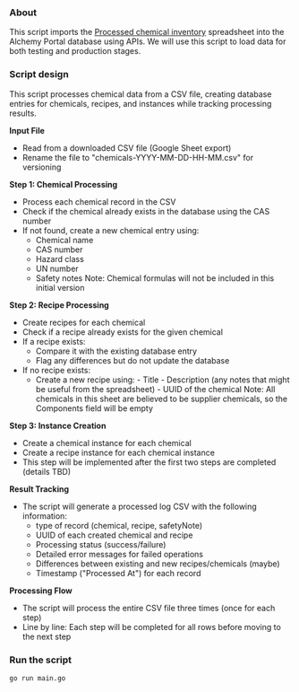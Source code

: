 ### About

This script imports the [Processed chemical inventory](https://docs.google.com/spreadsheets/d/1kicRikcw6DeY8L0TqNl8FAI3x7T6mW7mTNaMyLkt6zM/edit?gid=390417706#gid=390417706) spreadsheet into the Alchemy Portal database using APIs. We will use this script to load data for both testing and production stages.

### Script design

This script processes chemical data from a CSV file, creating database entries for chemicals, recipes, and instances while tracking processing results.

**Input File**

- Read from a downloaded CSV file (Google Sheet export)
- Rename the file to "chemicals-YYYY-MM-DD-HH-MM.csv" for versioning

**Step 1: Chemical Processing**

- Process each chemical record in the CSV
- Check if the chemical already exists in the database using the CAS number
- If not found, create a new chemical entry using:
  - Chemical name
  - CAS number
  - Hazard class
  - UN number
  - Safety notes
    Note: Chemical formulas will not be included in this initial version

**Step 2: Recipe Processing**

- Create recipes for each chemical
- Check if a recipe already exists for the given chemical
- If a recipe exists:
  - Compare it with the existing database entry
  - Flag any differences but do not update the database
- If no recipe exists:
  - Create a new recipe using: - Title - Description (any notes that might be useful from the spreadsheet) - UUID of the chemical
    Note: All chemicals in this sheet are believed to be supplier chemicals, so the Components field will be empty

**Step 3: Instance Creation**

- Create a chemical instance for each chemical
- Create a recipe instance for each chemical instance
- This step will be implemented after the first two steps are completed (details TBD)

**Result Tracking**

- The script will generate a processed log CSV with the following information:
  - type of record (chemical, recipe, safetyNote)
  - UUID of each created chemical and recipe
  - Processing status (success/failure)
  - Detailed error messages for failed operations
  - Differences between existing and new recipes/chemicals (maybe)
  - Timestamp ("Processed At") for each record

**Processing Flow**

- The script will process the entire CSV file three times (once for each step)
- Line by line: Each step will be completed for all rows before moving to the next step

### Run the script

`go run main.go`
